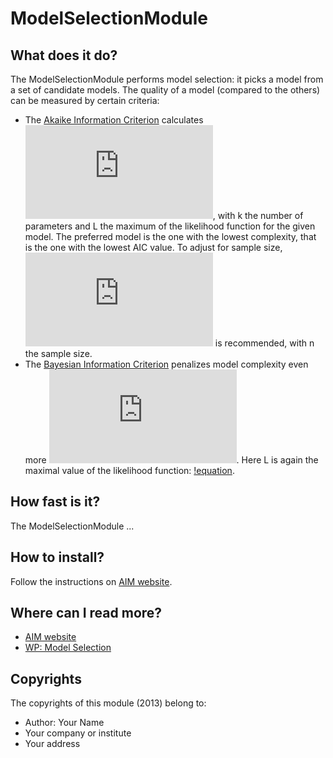 <!-- Uses markdown syntax for neat display at github. This is the most important thing to your user. Be not afraid that
	you are too long-winded. If you tell someone what the Battacharyya distance is, they probably will appreciate
	that even if they already know. Be also clear about its complexity, say if it is exponential in time or the 
	number of pixels for example. 

	Tips on syntax:
	
	Use pictures:
	  ![picture](https://raw.github.com/git_username/git_repos/master/module_name/some_doc_folder/picture.jpg)

	Use math notation (http://stackoverflow.com/questions/11256433):
	- Experiment on http://latex.codecogs.com/gif.latex?c=\sqrt{E/m} to check your equation
	- Encode the math part c=\sqrt{E/m} on http://www.url-encode-decode.com/urlencode
	- And write it in markdown syntax as:
	   ![equation](http://latex.codecogs.com/gif.latex?c%3D%5Csqrt%7BE%2Fm%7D)
	
	Equations used:
	- AIC=2*k-2*ln(L)
	- AICc=2*k-2*ln(L)+\frac{2*k*(k+1)}{n-k-1}
	- BIC=-2*ln(L)+k*ln(n)
	- L_{max} \in \underset{\theta}{\operatorname{arg}\!\operatorname{max}} p(x|\theta,M)
-->

# ModelSelectionModule

## What does it do?

The ModelSelectionModule performs model selection: it picks a model from a set of candidate models. The quality of a model (compared to the others) can be measured by certain criteria:

* The [Akaike Information Criterion](https://en.wikipedia.org/wiki/Akaike_information_criterion) calculates ![equation](http://latex.codecogs.com/gif.latex?AIC%3D2*k-2*ln%28L%29), with k the number of parameters and L the maximum of the likelihood function for the given model. The preferred model is the one with the lowest complexity, that is the one with the lowest AIC value. To adjust for sample size, ![equation](http://latex.codecogs.com/gif.latex?AICc%3D2*k-2*ln%28L%29%2B%5Cfrac%7B2*k*%28k%2B1%29%7D%7Bn-k-1%7D) is recommended, with n the sample size.
* The [Bayesian Information Criterion](https://en.wikipedia.org/wiki/Bayesian_information_criterion) penalizes model complexity even more ![equation](http://latex.codecogs.com/gif.latex?BIC%3D-2*ln%28L%29%2Bk*ln%28n%29). Here L is again the maximal value of the likelihood function: [!equation](L_%7Bmax%7D+%5Cin+%5Cunderset%7B%5Ctheta%7D%7B%5Coperatorname%7Barg%7D%5C%21%5Coperatorname%7Bmax%7D%7D+p%28x%7C%5Ctheta%2CM%29).

## How fast is it?

The ModelSelectionModule ...

## How to install?

Follow the instructions on [AIM website](http://dobots.github.com/aim-bzr/). 

## Where can I read more?

* [AIM website](http://dobots.github.com/aim-bzr/) 
* [WP: Model Selection](https://en.wikipedia.org/wiki/Model_selection)

## Copyrights
The copyrights of this module (2013) belong to:

- Author: Your Name
- Your company or institute
- Your address

